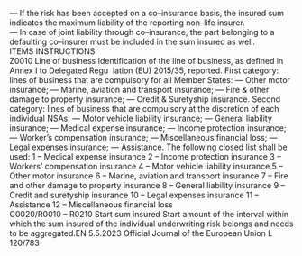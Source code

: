  
— If the risk has been accepted on a co–insurance basis, the insured sum indicates the maximum liability of the 
reporting non–life insurer.  
— In case of joint liability through co–insurance, the part belonging to a defaulting co–insurer must be included in the 
sum insured as well.  
ITEMS  INSTRUCTIONS  
Z0010  Line of business  Identification of the line of business, as defined in Annex I to Delegated Regu ­
lation (EU) 2015/35, reported. 
First category: lines of business that are compulsory for all Member States: 
— Other motor insurance; 
— Marine, aviation and transport insurance; 
— Fire & other damage to property insurance; 
— Credit & Suretyship insurance. 
Second category: lines of business that are compulsory at the discretion of each 
individual NSAs: 
— Motor vehicle liability insurance; 
— General liability insurance; 
— Medical expense insurance; 
— Income protection insurance; 
— Worker’s compensation insurance; 
— Miscellaneous financial loss; 
— Legal expenses insurance; 
— Assistance. 
The following closed list shall be used: 
1 – Medical expense insurance 
2 – Income protection insurance 
3 – Workers’ compensation insurance 
4 – Motor vehicle liability insurance 
5 – Other motor insurance 
6 – Marine, aviation and transport insurance 
7 – Fire and other damage to property insurance 
8 – General liability insurance 
9 – Credit and suretyship insurance 
10 – Legal expenses insurance 
11 – Assistance 
12 – Miscellaneous financial loss  
C0020/R0010 – 
R0210  Start sum insured  Start amount of the interval within which the sum insured of the individual 
underwriting risk belongs and needs to be aggregated.EN  5.5.2023 Official Journal of the European Union L 120/783